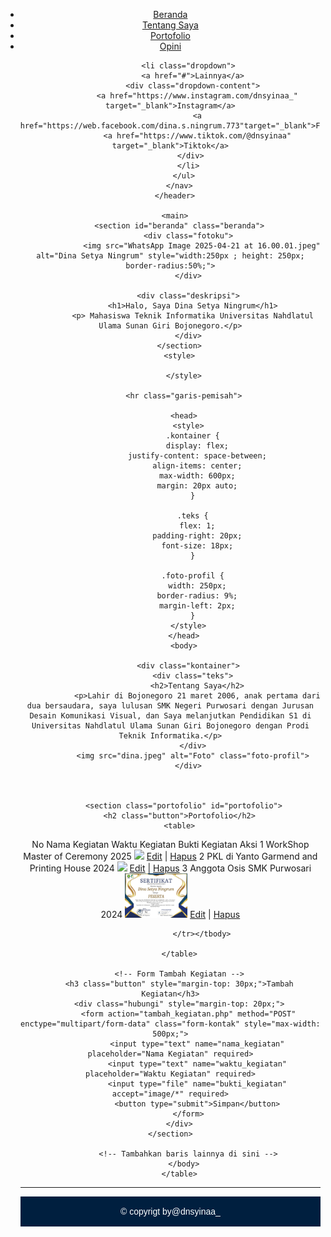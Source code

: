 <!DOCTYPE html>
<html lang="en">
<head>
    <meta charset="UTF-8">
    <meta name="viewport" content="width=device-width, initial-scale=1.0">
    <title>Document</title>
    <link rel="stylesheet" href="style.css">
</head>
<body>
    <header>
        <nav>
          <ul>
            <li><a href="#beranda">Beranda</a></li>
            <li><a href="tentangsaya.html">Tentang Saya</a></li>
            <li><a href="portofolio.html">Portofolio</a></li>
            <li><a href="opini.html">Opini</a></li>
            
            <li class="dropdown">
              <a href="#">Lainnya</a>
              <div class="dropdown-content">
                <a href="https://www.instagram.com/dnsyinaa_" target="_blank">Instagram</a>
                <a href="https://web.facebook.com/dina.s.ningrum.773"target="_blank">Facebook</a>
                <a href="https://www.tiktok.com/@dnsyinaa" target="_blank">Tiktok</a>
              </div> 
            </li>
          </ul>
        </nav>
      </header>

      <main>
        <section id="beranda" class="beranda">
            <div class="fotoku">
                  <img src="WhatsApp Image 2025-04-21 at 16.00.01.jpeg" alt="Dina Setya Ningrum" style="width:250px ; height: 250px; border-radius:50%;">
            </div>
            
            <div class="deskripsi">
              <h1>Halo, Saya Dina Setya Ningrum</h1>
              <p> Mahasiswa Teknik Informatika Universitas Nahdlatul Ulama Sunan Giri Bojonegoro.</p>
            </div>
        </section>
        <style>
            
          </style>
          
          <hr class="garis-pemisah">
        
          <head>
            <style>
              .kontainer {
                display: flex;
                justify-content: space-between;
                align-items: center;
                max-width: 600px;
                margin: 20px auto;
              }
          
              .teks {
                flex: 1;
                padding-right: 20px;
                font-size: 18px;
              }
          
              .foto-profil {
                width: 250px;
                border-radius: 9%;
                margin-left: 2px;
              }
            </style>
          </head>
          <body>
          
            <div class="kontainer">
              <div class="teks">
                <h2>Tentang Saya</h2>
                <p>Lahir di Bojonegoro 21 maret 2006, anak pertama dari dua bersaudara, saya lulusan SMK Negeri Purwosari dengan Jurusan Desain Komunikasi Visual, dan Saya melanjutkan Pendidikan S1 di Universitas Nahdlatul Ulama Sunan Giri Bojonegoro dengan Prodi Teknik Informatika.</p>
              </div>
              <img src="dina.jpeg" alt="Foto" class="foto-profil">
            </div>


         
          <section class="portofolio" id="portofolio">
        <h2 class="button">Portofolio</h2>
        <table>
<thead>
    <tr>
        <th>No</th>
        <th>Nama Kegiatan</th>
        <th>Waktu Kegiatan</th>
        <th>Bukti Kegiatan</th>
        <th>Aksi</th> <!-- Kolom Aksi -->
    </tr>
</thead>
<tbody>
    <tr>
                    <td>1</td>
                    <td>	WorkShop Master of Ceremony</td>
                    <td>2025</td>
                    <td><img src='IMG_20240907_194236.jpg' width='100'></td>
                    <td>
                        <a href='edit_kegiatan.php?id=19'>Edit</a> | 
                        <a href='hapus_kegiatan.php?id=19' onclick='return confirm("Apakah Anda yakin ingin menghapus?")'>Hapus</a>
                    </td>
                  </tr><tr>
                    <td>2</td>
                    <td>PKL di Yanto Garmend and Printing House</td>
                    <td>2024</td>
                    <td><img src='IMG20240907134748.jpg' width='100'></td>
                    <td>
                        <a href='edit_kegiatan.php?id=32'>Edit</a> | 
                        <a href='hapus_kegiatan.php?id=32' onclick='return confirm("Apakah Anda yakin ingin menghapus?")'>Hapus</a>
                    </td>
                  </tr><tr>
                    <td>3</td>
                    <td>Anggota Osis SMK Purwosari</td>
                    <td>2024</td>
                    <td><img src='WhatsApp Image 2025-01-19 at 15.50.22.jpeg' width='100'></td>
                    <td>
                        <a href='edit_kegiatan.php?id=33'>Edit</a> | 
                        <a href='hapus_kegiatan.php?id=33' onclick='return confirm("Apakah Anda yakin ingin menghapus?")'>Hapus</a>
                    </td>
                    
                  </tr></tbody>

        </table>

        <!-- Form Tambah Kegiatan -->
        <h3 class="button" style="margin-top: 30px;">Tambah Kegiatan</h3>
        <div class="hubungi" style="margin-top: 20px;">
            <form action="tambah_kegiatan.php" method="POST" enctype="multipart/form-data" class="form-kontak" style="max-width: 500px;">
                <input type="text" name="nama_kegiatan" placeholder="Nama Kegiatan" required>
                <input type="text" name="waktu_kegiatan" placeholder="Waktu Kegiatan" required>
                <input type="file" name="bukti_kegiatan" accept="image/*" required>
                <button type="submit">Simpan</button>
            </form>
        </div>
    </section>
              
            <!-- Tambahkan baris lainnya di sini -->
          </body>
        </table>
  
</body>
</html>
                <!-- Tambahkan baris lainnya di sini -->
              </body>
            </table>

      


<hr>
    
<style>




  footer {
    background-color: #001f3f; /* biru dongker */
    color: white;              /* teks putih */
    text-align: center;
    padding: 2px 2px;
    font-family: sans-serif;
  }

  

  
</style>

<footer>
  <p>&copy; copyrigt by@dnsyinaa_</p>
  
</footer>



</body>
</html>
